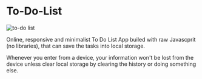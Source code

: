 # To-Do-List
![to-do list](https://raw.githubusercontent.com/Rodizs/to-do-List/master/todo-list.png)

Online, responsive and minimalist To Do List App builed with raw Javascprit (no libraries), that can save the tasks into local storage.

Whenever you enter from a device, your information won't be lost from the device unless clear local storage by clearing the history or doing something else.
